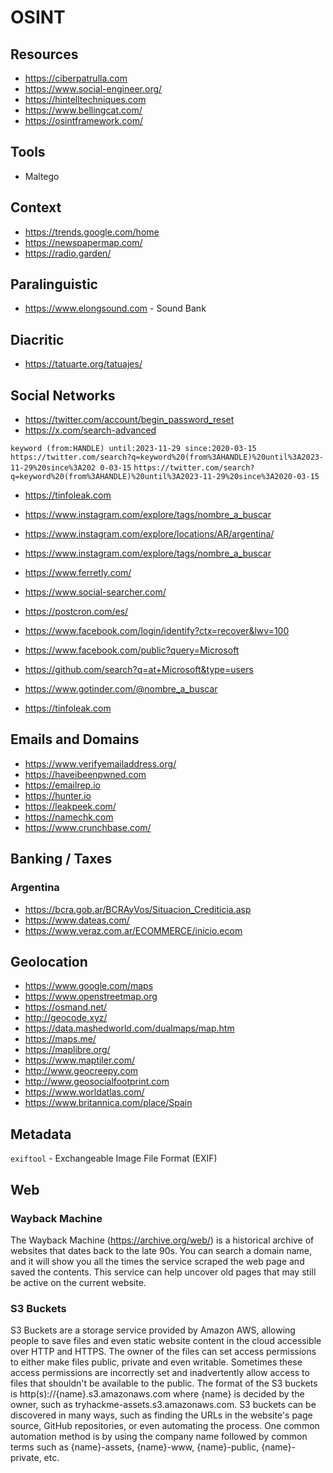 # OSINT


## Resources
- <https://ciberpatrulla.com>
- <https://www.social-engineer.org/>
- <https://hintelltechniques.com>
- <https://www.bellingcat.com/>
- <https://osintframework.com/>


## Tools
- Maltego




## Context
- <https://trends.google.com/home>
- <https://newspapermap.com/>
- <https://radio.garden/>

## Paralinguistic
- <https://www.elongsound.com> - Sound Bank

## Diacritic
- <https://tatuarte.org/tatuajes/>



## Social Networks

- <https://twitter.com/account/begin_password_reset>
- <https://x.com/search-advanced>

`keyword (from:HANDLE) until:2023-11-29 since:2020-03-15`
`https://twitter.com/search?q=keyword%20(from%3AHANDLE)%20until%3A2023-11-29%20since%3A202
0-03-15`
`https://twitter.com/search?q=keyword%20(from%3AHANDLE)%20until%3A2023-11-29%20since%3A2020-03-15`



- <https://tinfoleak.com>

- <https://www.instagram.com/explore/tags/nombre_a_buscar>
- <https://www.instagram.com/explore/locations/AR/argentina/>
- <https://www.instagram.com/explore/tags/nombre_a_buscar>

- <https://www.ferretly.com/>

- <https://www.social-searcher.com/>

- <https://postcron.com/es/>

- <https://www.facebook.com/login/identify?ctx=recover&lwv=100>
- <https://www.facebook.com/public?query=Microsoft>

- <https://github.com/search?q=at+Microsoft&type=users>

- <https://www.gotinder.com/@nombre_a_buscar>
- <https://tinfoleak.com>


## Emails and Domains
- <https://www.verifyemailaddress.org/>
- <https://haveibeenpwned.com>
- <https://emailrep.io>
- <https://hunter.io>
- <https://leakpeek.com/>
- <https://namechk.com>
- <https://www.crunchbase.com/>





## Banking / Taxes

### Argentina

- <https://bcra.gob.ar/BCRAyVos/Situacion_Crediticia.asp>
- <https://www.dateas.com/>
- <https://www.veraz.com.ar/ECOMMERCE/inicio.ecom>



## Geolocation

- <https://www.google.com/maps>
- <https://www.openstreetmap.org>
- <https://osmand.net/>
- <http://geocode.xyz/>
- <https://data.mashedworld.com/dualmaps/map.htm>
- <https://maps.me/>
- <https://maplibre.org/>
- <https://www.maptiler.com/>
- <http://www.geocreepy.com>
- <http://www.geosocialfootprint.com>
- <https://www.worldatlas.com/>
- <https://www.britannica.com/place/Spain>








## Metadata

`exiftool` - Exchangeable Image File Format (EXIF)





## Web

### Wayback Machine
The Wayback Machine (https://archive.org/web/) is a historical archive of websites that dates back to the late 90s. You can search a domain name, and it will show you all the times the service scraped the web page and saved the contents. This service can help uncover old pages that may still be active on the current website.





### S3 Buckets

S3 Buckets are a storage service provided by Amazon AWS, allowing people to save files and even static website content in the cloud accessible over HTTP and HTTPS. The owner of the files can set access permissions to either make files public, private and even writable. Sometimes these access permissions are incorrectly set and inadvertently allow access to files that shouldn't be available to the public. The format of the S3 buckets is http(s)://{name}.s3.amazonaws.com where {name} is decided by the owner, such as tryhackme-assets.s3.amazonaws.com. S3 buckets can be discovered in many ways, such as finding the URLs in the website's page source, GitHub repositories, or even automating the process. One common automation method is by using the company name followed by common terms such as {name}-assets, {name}-www, {name}-public, {name}-private, etc.








